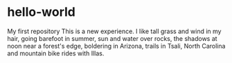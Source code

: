 # hello-world
My first repository
This is a new experience. I like tall grass and wind in my hair, going barefoot in summer, sun and water over rocks, the shadows at noon near a forest's edge, boldering in Arizona, trails in Tsali, North Carolina and mountain bike rides with Illas.  

